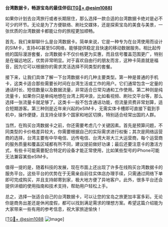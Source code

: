 **台湾数据卡，畅游宝岛的最佳伴侣[[TG💪+ @esim1088](https://t.me/s/esim1088)]**

如果你计划去台湾旅行或者长期居住，那么选择一款合适的台湾数据卡绝对是必不可少的环节。无论是为了方便联络、刷社交媒体，还是探索宝岛的美食与美景，一张优质的台湾数据卡都能让你的旅程更加顺畅。

首先，我们来聊聊什么是台湾数据卡。简单来说，它是一种专为在台湾使用而设计的SIM卡，支持4G甚至5G网络，能够提供稳定且快速的移动数据服务。相比起传统的国际漫游套餐，台湾数据卡不仅价格更为实惠，而且信号覆盖范围更广，特别是在偏远地区，优势非常明显。对于喜欢自由行的朋友而言，这种卡简直就是福音，因为它可以根据你的需求灵活选择不同类型的套餐。

接下来，让我们具体了解一下台湾数据卡的几种主要类型。第一种是普通的手机卡，这类卡适合那些需要长时间在台湾生活或工作的用户。它们通常包含一定量的通话时长、短信数量以及数据流量，非常适合日常沟通和工作使用。第二种则是纯流量卡，如果你只是单纯地想在台湾上网冲浪，比如看视频、刷社交平台等，那么选择一张流量卡就足够了。这类卡一般不包含通话功能，但流量资费非常划算，适合短期游客。第三种则是近年来兴起的eSIM卡，无需实体卡槽即可直接下载到手机中，操作便捷，且支持全球多个国家和地区切换，特别适合经常出国的人群。

当然，在购买台湾数据卡之前，你还需要考虑几个关键因素。首先是预算问题，不同类型的卡价格差异较大，你需要根据自己的实际需求进行权衡；其次是网络运营商的选择，台湾主要有中华电信、远传电信、台湾大哥大三大运营商，每个运营商的服务质量和覆盖区域都有所不同，建议提前做好功课；最后还要注意卡的激活方式，有些卡可能需要配合特定的设备才能正常使用，比如某些型号的iPhone可能无法兼容某些eSIM卡。

值得一提的是，随着科技的发展，现在市面上还出现了许多在线购买台湾数据卡的服务平台。这些平台的优势在于无需亲自前往实体店办理手续，只需通过网络下单即可完成购买，并且支持邮寄到家，极大地方便了异地客户。此外，很多平台还会提供详细的使用指南和技术支持，帮助用户轻松上手。

总之，选择一张适合自己的台湾数据卡，可以让您的宝岛之旅更加丰富多彩。无论你是商务出差还是休闲度假，都可以找到满足需求的理想方案。希望这篇介绍能为大家带来一些有用的参考信息，祝大家旅途愉快！

[[TG💪+ @esim1088](https://t.me/s/esim1088) ![Image](https://i.postimg.cc/4NQfJmqS/Snipaste-2025-05-13-00-14-12.png)]